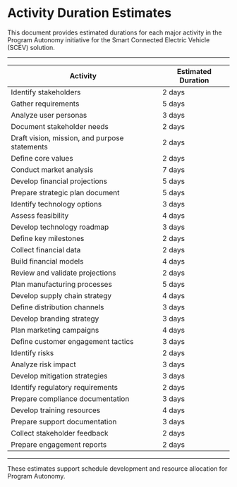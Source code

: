 # Activity Duration Estimates

This document provides estimated durations for each major activity in the Program Autonomy initiative for the Smart Connected Electric Vehicle (SCEV) solution.

---

| Activity                                      | Estimated Duration |
|-----------------------------------------------|-------------------|
| Identify stakeholders                        | 2 days            |
| Gather requirements                          | 5 days            |
| Analyze user personas                        | 3 days            |
| Document stakeholder needs                   | 2 days            |
| Draft vision, mission, and purpose statements| 2 days            |
| Define core values                           | 2 days            |
| Conduct market analysis                      | 7 days            |
| Develop financial projections                | 5 days            |
| Prepare strategic plan document              | 5 days            |
| Identify technology options                  | 3 days            |
| Assess feasibility                           | 4 days            |
| Develop technology roadmap                   | 3 days            |
| Define key milestones                        | 2 days            |
| Collect financial data                       | 2 days            |
| Build financial models                       | 4 days            |
| Review and validate projections              | 2 days            |
| Plan manufacturing processes                 | 5 days            |
| Develop supply chain strategy                | 4 days            |
| Define distribution channels                 | 3 days            |
| Develop branding strategy                    | 3 days            |
| Plan marketing campaigns                     | 4 days            |
| Define customer engagement tactics           | 3 days            |
| Identify risks                               | 2 days            |
| Analyze risk impact                          | 3 days            |
| Develop mitigation strategies                | 3 days            |
| Identify regulatory requirements             | 2 days            |
| Prepare compliance documentation             | 3 days            |
| Develop training resources                   | 4 days            |
| Prepare support documentation                | 3 days            |
| Collect stakeholder feedback                 | 2 days            |
| Prepare engagement reports                   | 2 days            |

---

These estimates support schedule development and resource allocation for Program Autonomy.
